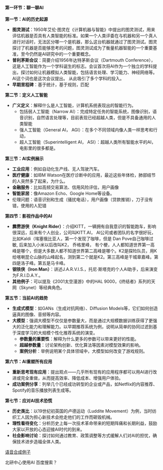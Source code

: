 #### 第一环节：聊一聊AI

**第一节：AI的历史起源**
- **图灵测试**：1950年艾伦·图灵在《计算机器与智能》中提出的图灵测试，用来评估机器是否具有人类智能的标准。如果一个人类评委在与机器和另一个真人进行对话时，无法区分哪一个是机器，那么这台机器就通过了图灵测试。图灵探讨了机器是否能够思考的问题，图灵测试成为了衡量机器智能的一个重要基准，至今仍然是AI研究中的一个重要概念。
- **普利茅斯会议**：简要介绍1956年达特茅斯会议（Dartmouth Conference），这是人工智能作为一个学科诞生的标志。会议首次将AI作为一个独立的学科提出，探讨如何让机器模拟人类智能，包括语言处理、学习能力、神经网络等。AI这个词也是这次会议提出。 从此吸引了多个学科的投入。
- **早期里程碑**：基于统计，基于规则，匹配

**第二节：定义人工智能**
- **广义定义**：解释什么是人工智能，计算机系统表现出的智能行为。 
	- 包括弱人工智能（Narrow AI）：完成特定任务的智能系统，图像识别，语音识别，自然语言处理等，目前表现已经超越人类，但是不具备通用的人类智能
	- 强人工智能（General AI， AGI）：在多个不同领域内像人类一样思考和行动，
	- 超人工智能（Superintelligent AI， ASI）：超越人类所有智能水平的AI，电影里的很多都是。


**第三节：AI实例展示**
- **工业应用**：例如自动化生产线、无人驾驶汽车。
- **医疗健康**：如IBM Watson在医疗诊断中的应用，最近这些年体检，肺部结节的人突然多了起来，为什么。
- **金融服务**：比如高频交易算法、信用风险评估，用户画像
- **智能家居**：像Amazon Echo、Google Home等设备。
- 伦理问题：语音识别和生成（骚扰电话），用户画像（贷款推销），刀子没有错，使用的人犯错

**第四节：影视作品中的AI**
- **霹雳游侠（Knight Rider）**：介绍KITT，一辆拥有自我意识的智能跑车，影响很深远，后来有个人创业，公司叫KITT.AI， AI公司或者团队的名字很好玩，比如Kaldi（埃塞俄比亚人，第一个发现了咖啡，但是 Dan Pove自己咖啡过敏, 后来加入小米以后改叫K2， 乔格里峰， 有个梗，人人都知道世界第一高峰是哪个，但是大多数人都不知道世界第二高峰是哪个。K2是探险队员，用K给喀喇昆仑山脉的山峰起名，测到第二个就是K2。第三高峰是干城章嘉峰。第四是洛子峰。第五是马卡峰。
- **钢铁侠（Iron Man）**：讲述J.A.R.V.I.S.，托尼·斯塔克的个人AI助手，后来演变为F.R.I.D.A.Y.。
- **其他例子**：可以提及《2001太空漫游》中的HAL 9000，《终结者》系列的天网（Skynet）等经典角色。

**第五节：当前AI的趋势**
- **生成式模型**：如GANs（生成对抗网络）、Diffusion Models等，它们如何创造逼真的图像、音频等内容。
- **大模型**：强调大模型不仅仅是参数量大，而是通过大规模数据训练获得了更强大的泛化能力和理解能力。以早期推荐系统为例，说明从简单的协同过滤到基于深度学习的大规模个性化推荐系统的演变。
  - **参数量的重要性**：解释为什么更多的参数可以带来更好的性能。
  - **超越参数量**：讨论架构创新、优化算法等因素对模型效果的影响。
  - **案例分析**：举例说明某个具体领域中，大模型如何改变了游戏规则。

**第六节：AI重塑所有应用**
- **重新思考现有应用**：提出观点——几乎所有现有的应用程序都可以用AI进行改进或完全重做，从而提高效率、降低成本、增强用户体验。
- **成功案例分享**：列举几个已经成功转型的企业或产品，如Netflix的内容推荐、Spotify的音乐播放列表生成等。

**第七节：应对AI技术恐慌**
- **历史类比**：以19世纪初英国的卢德运动（Luddite Movement）为例，当时纺织工人因为担心新技术会抢走他们的工作而砸毁机械。
- **理性看待变化**：分析历史上每一次技术革命带来的短期阵痛和长期利益，鼓励大家以开放的心态迎接AI时代的到来。
- **社会影响讨论**：探讨如何通过教育、政策调整等方式缓解人们对AI的担忧，确保技术进步造福全体人类。

[语音合成例子](https://www.modelscope.cn/studios/modelscope/E2-F5-TTS)

北研中心使用AI
百度搜索？ 